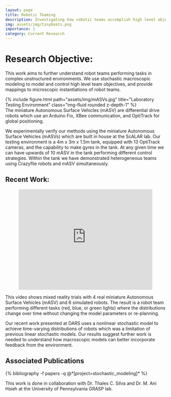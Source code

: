 ```yaml
---
layout: page
title: Robotic Teaming
description: Investigating how robotic teams accomplish high level objectives and respond to environmental changes. 
img: assets/img/tinyboats.png
importance: 1
category: Current Research
---
```


# Research Objective:
This work aims to further understand robot teams performing tasks in complex unstructured environments. We use stochastic macroscopic modeling to model and control high level team objectives, and provide mappings to microscopic instantiations of robot teams.

<div class="row justify-content-sm-center">
    <div class="col-sm-8 mt-3 mt-md-0">
        {% include figure.html path="assets/img/mASVs.jpg" title="Laboratory Testing Environment" class="img-fluid rounded z-depth-1" %}
    </div>
</div>
<div class="caption">
The miniature Autonomous Surface Vehicles (mASV) are differential drive robots which use an Arduino Fio, XBee communication, and OptiTrack for global positioning. 
</div>

We experimentally verify our methods using the miniature Autonomous Surface Vehicles (mASVs) which are built in house at the ScALAR lab. Our testing environment is a 4m x 3m x 1.5m tank, equipped with 13 OptiTrack cameras, and the capability to make gyres in the tank. At any given time we can have upwards of 10 mASV in the tank performing different control strategies. Within the tank we have demonstrated heterogeneous teams using Crazyflie robots and mASV simultaneously.


## Recent Work: 

<p align="center">
<iframe width="420" height="315" src="https://www.youtube.com/embed/X0QHgYM1s-g" frameborder="0" title="YouTube video player" frameborder="0" allow="accelerometer; autoplay; clipboard-write; encrypted-media; gyroscope; picture-in-picture" allowfullscreen> </iframe>
</p>

<div class="caption">
This video shows mixed reality trials with 4 real miniature Autonomous Surface Vehicles (mASV) and 6 simulated robots. The result is a robot team performing different tasks (red, blue, or green lights) where the distributions change over time without changing the model parameters or re-planning. 
</div>

Our recent work presented at DARS uses a nonlinear stochastic model to achieve time-varying distributions of robots which was a limitation of previous linear stochastic models. Our results suggest further work is needed to understand how macroscopic models can better incorporate feedback from the environment.  

<div class="publications">
<h2>Associated Publications </h2>
     {% bibliography -f papers -q @*[project=stochastic_modeling]* %}
</div>

This work is done in collaboration with Dr. Thales C. Silva and Dr. M. Ani Hsieh at the University of Pennsylvania GRASP lab. 